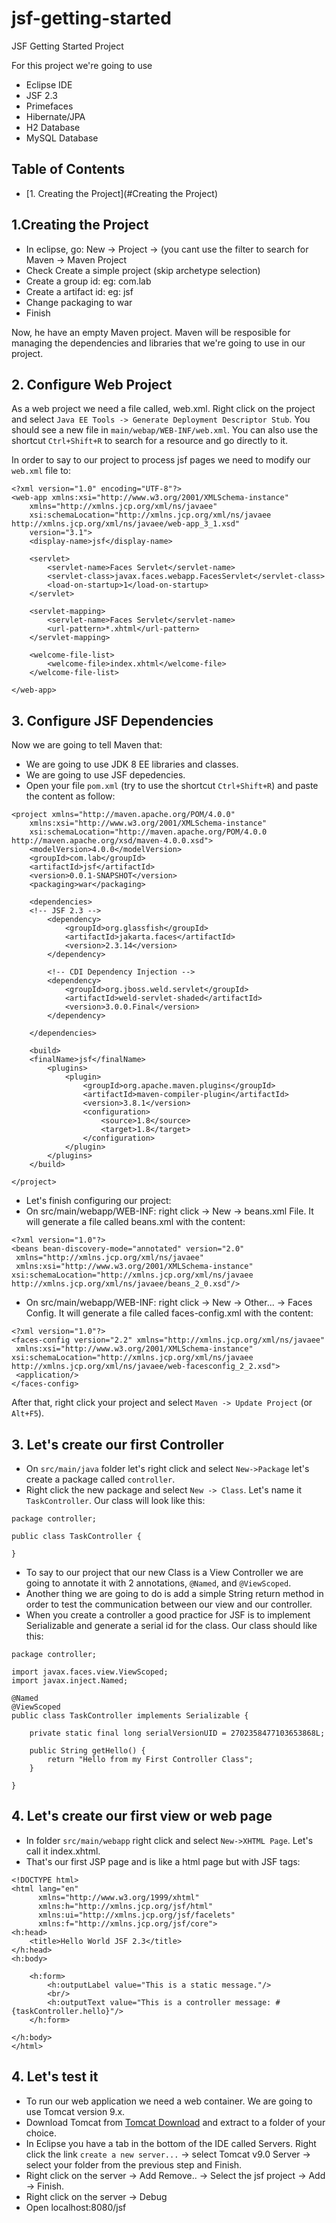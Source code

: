 # jsf-getting-started
JSF Getting Started Project

For this project we're going to use 
- Eclipse IDE
- JSF 2.3
- Primefaces
- Hibernate/JPA
- H2 Database
- MySQL Database

## Table of Contents
- [1. Creating the Project](#Creating the Project)



## 1.Creating the Project

- In eclipse, go: New -> Project -> (you cant use the filter to search for Maven -> Maven Project
- Check Create a simple project (skip archetype selection)
- Create a group id: eg: com.lab
- Create a artifact id: eg: jsf
- Change packaging to war
- Finish

Now, he have an empty Maven project. Maven will be resposible for managing the dependencies and libraries that we're going to use in our project.

## 2. Configure Web Project

As a web project we need a file called, web.xml. Right click on the project and select `Java EE Tools -> Generate Deployment Descriptor Stub`. You should see a new file in `main/webap/WEB-INF/web.xml`. You can also use the shortcut `Ctrl+Shift+R` to search for a resource and go directly to it.

In order to say to our project to process jsf pages we need to modify our `web.xml` file to:

```
<?xml version="1.0" encoding="UTF-8"?>
<web-app xmlns:xsi="http://www.w3.org/2001/XMLSchema-instance"
	xmlns="http://xmlns.jcp.org/xml/ns/javaee"
	xsi:schemaLocation="http://xmlns.jcp.org/xml/ns/javaee http://xmlns.jcp.org/xml/ns/javaee/web-app_3_1.xsd"
	version="3.1">
	<display-name>jsf</display-name>
	
	<servlet>
		<servlet-name>Faces Servlet</servlet-name>
		<servlet-class>javax.faces.webapp.FacesServlet</servlet-class>
		<load-on-startup>1</load-on-startup>
	</servlet>

	<servlet-mapping>
		<servlet-name>Faces Servlet</servlet-name>
		<url-pattern>*.xhtml</url-pattern>
	</servlet-mapping>

	<welcome-file-list>
		<welcome-file>index.xhtml</welcome-file>
	</welcome-file-list>
	
</web-app>
```

## 3. Configure JSF Dependencies

Now we are going to tell Maven that:
- We are going to use JDK 8 EE libraries and classes.
- We are going to use JSF depedencies. 
- Open your file `pom.xml` (try to use the shortcut `Ctrl+Shift+R`) and paste the content as follow:

```
<project xmlns="http://maven.apache.org/POM/4.0.0"
	xmlns:xsi="http://www.w3.org/2001/XMLSchema-instance"
	xsi:schemaLocation="http://maven.apache.org/POM/4.0.0 http://maven.apache.org/xsd/maven-4.0.0.xsd">
	<modelVersion>4.0.0</modelVersion>
	<groupId>com.lab</groupId>
	<artifactId>jsf</artifactId>
	<version>0.0.1-SNAPSHOT</version>
	<packaging>war</packaging>

	<dependencies>
    <!-- JSF 2.3 -->
		<dependency>
			<groupId>org.glassfish</groupId>
			<artifactId>jakarta.faces</artifactId>
			<version>2.3.14</version>
		</dependency>

		<!-- CDI Dependency Injection -->
		<dependency>
			<groupId>org.jboss.weld.servlet</groupId>
			<artifactId>weld-servlet-shaded</artifactId>
			<version>3.0.0.Final</version>
		</dependency>

	</dependencies>

	<build>
    <finalName>jsf</finalName>
		<plugins>
			<plugin>
				<groupId>org.apache.maven.plugins</groupId>
				<artifactId>maven-compiler-plugin</artifactId>
				<version>3.8.1</version>
				<configuration>
					<source>1.8</source>
					<target>1.8</target>
				</configuration>
			</plugin>
		</plugins>
	</build>

</project>
```

- Let's finish configuring our project:
- On src/main/webapp/WEB-INF: right click -> New -> beans.xml File. It will generate a file called beans.xml with the content:
```
<?xml version="1.0"?>
<beans bean-discovery-mode="annotated" version="2.0"
 xmlns="http://xmlns.jcp.org/xml/ns/javaee"
 xmlns:xsi="http://www.w3.org/2001/XMLSchema-instance" xsi:schemaLocation="http://xmlns.jcp.org/xml/ns/javaee http://xmlns.jcp.org/xml/ns/javaee/beans_2_0.xsd"/>
```
- On src/main/webapp/WEB-INF: right click -> New -> Other... -> Faces Config. It will generate a file called faces-config.xml with the content:
```
<?xml version="1.0"?>
<faces-config version="2.2" xmlns="http://xmlns.jcp.org/xml/ns/javaee"
 xmlns:xsi="http://www.w3.org/2001/XMLSchema-instance" xsi:schemaLocation="http://xmlns.jcp.org/xml/ns/javaee http://xmlns.jcp.org/xml/ns/javaee/web-facesconfig_2_2.xsd">
 <application/>
</faces-config>

```


After that, right click your project and select `Maven -> Update Project` (or `Alt+F5`).

## 3. Let's create our first Controller

- On `src/main/java` folder let's right click and select `New->Package` let's create a package called `controller`.
- Right click the new package and select `New -> Class`. Let's name it `TaskController`. Our class will look like this:
```
package controller;

public class TaskController {

}

```
- To say to our project that our new Class is a View Controller we are going to annotate it with 2 annotations, `@Named`, and `@ViewScoped`. 
- Another thing we are going to do is add a simple String return method in order to test the communication between our view and our controller.
- When you create a controller a good practice for JSF is to implement Serializable and generate a serial id for the class.
Our class should like this:
```
package controller;

import javax.faces.view.ViewScoped;
import javax.inject.Named;

@Named
@ViewScoped
public class TaskController implements Serializable {
	
	private static final long serialVersionUID = 2702358477103653868L;

	public String getHello() {
		return "Hello from my First Controller Class";
	}

}
```

## 4. Let's create our first view or web page

- In folder `src/main/webapp` right click and select `New->XHTML Page`. Let's call it index.xhtml.
- That's our first JSP page and is like a html page but with JSF tags:

```
<!DOCTYPE html>
<html lang="en"
      xmlns="http://www.w3.org/1999/xhtml"
      xmlns:h="http://xmlns.jcp.org/jsf/html"
      xmlns:ui="http://xmlns.jcp.org/jsf/facelets"
      xmlns:f="http://xmlns.jcp.org/jsf/core">
<h:head>
    <title>Hello World JSF 2.3</title>
</h:head>
<h:body>

    <h:form>
        <h:outputLabel value="This is a static message."/>
        <br/>
        <h:outputText value="This is a controller message: #{taskController.hello}"/>
    </h:form>

</h:body>
</html>
```

## 4. Let's test it
- To run our web application we need a web container. We are going to use Tomcat version 9.x.
- Download Tomcat from [Tomcat Download](https://tomcat.apache.org/download-90.cgi) and extract to a folder of your choice.
- In Eclipse you have a tab in the bottom of the IDE called Servers. Right click the link `create a new server...` -> select Tomcat v9.0 Server -> select your folder from the previous step and Finish.
- Right click on the server -> Add Remove.. -> Select the jsf project -> Add -> Finish.
- Right click on the server -> Debug
- Open localhost:8080/jsf


